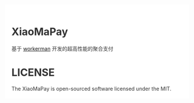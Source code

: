 <div style="padding:18px;max-width: 1024px;margin:0 auto;background-color:#fff;color:#333">
<h1>XiaoMaPay</h1>

基于 <a href="https://www.workerman.net" target="__blank">workerman</a> 开发的超高性能的聚合支付


<h1>LICENSE</h1>
The XiaoMaPay is open-sourced software licensed under the MIT.
</div>


